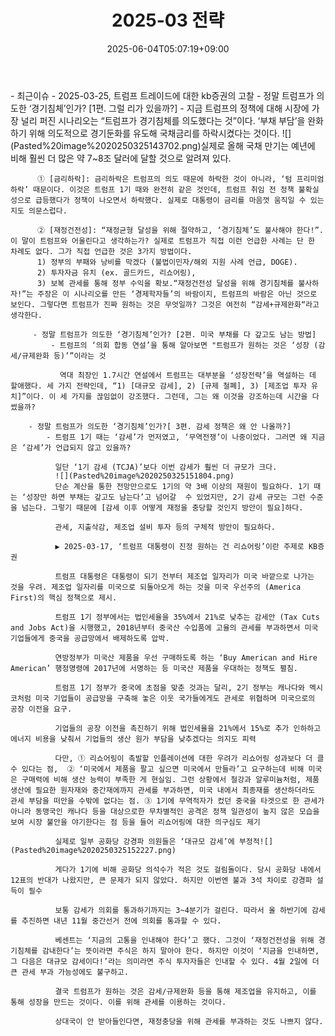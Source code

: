 ﻿---
title: "2025-03 전략"
date: 2025-06-04T05:07:19+09:00
lastmod: 2025-06-04T05:07:19+09:00
type: docs
sidebar:
  open: true
weight: 2
---
<div style="display:none">
  <meta property="article:published_time" content="2025-06-03T20:07:19Z" />
  <meta property="article:modified_time" content="2025-06-03T20:07:19Z" />
</div>
- 최근이슈
	- 2025-03-25, 트럼프 트레이드에 대한 kb증권의 고찰
		- 정말 트럼프가 의도한 ‘경기침체’인가? [1편. 그럴 리가 있을까?]
			- 지금 트럼프의 정책에 대해 시장에 가장 널리 퍼진 시나리오는 “트럼프가 경기침체를 의도했다는 것”이다. ‘부채 부담’을 완화하기 위해 의도적으로 경기둔화를 유도해 국채금리를 하락시켰다는 것이다. ![](Pasted%20image%2020250325143702.png)실제로 올해 국채 만기는 예년에 비해 훨씬 더 많은 약 7~8조 달러에 달할 것으로 알려져 있다.
		  
		  ① [금리하락]: 금리하락은 트럼프의 의도 때문에 하락한 것이 아니라, ‘텀 프리미엄 하락’ 때문이다. 이것은 트럼프 1기 때와 완전히 같은 것인데, 트럼프 취임 전 정책 불확실성으로 급등했다가 정책이 나오면서 하락했다. 실제로 대통령이 금리를 마음껏 움직일 수 있는지도 의문스럽다.
		  
		  ② [재정건전성]: “재정균형 달성을 위해 절약하고, ‘경기침체’도 불사해야 한다!”. 이 말이 트럼프와 어울린다고 생각하는가? 실제로 트럼프가 직접 이런 언급한 사례는 단 한 차례도 없다. 그가 직접 언급한 것은 3가지 방법이다. 
		  1) 정부의 부패와 낭비를 막겠다 (불법이민자/해외 지원 사례 언급, DOGE). 
		  2) 투자자금 유치 (ex. 골드카드, 리쇼어링), 
	      3) 보복 관세를 통해 정부 수익을 확보.“재정건전성 달성을 위해 경기침체를 불사하자!”는 주장은 이 시나리오를 만든 ‘경제학자들’의 바람이지, 트럼프의 바람은 아닌 것으로 보인다. 그렇다면 트럼프가 진짜 원하는 것은 무엇일까? 그것은 여전히 “감세+규제완화“라고 생각한다.
	         
		 - 정말 트럼프가 의도한 ‘경기침체’인가? [2편. 미국 부채를 다 갚고도 남는 방법]
			 - 트럼프의 ‘의회 합동 연설’을 통해 알아보면 "트럼프가 원하는 것은 ‘성장 (감세/규제완화 등)’”이라는 것
			   
			   역대 최장인 1.7시간 연설에서 트럼프는 대부분을 ‘성장전략’을 역설하는 데 할애했다. 세 가지 전략인데, “1) [대규모 감세], 2) [규제 철폐], 3) [제조업 투자 유치]”이다. 이 세 가지를 끊임없이 강조했다. 그런데, 그는 왜 이것을 강조하는데 시간을 다 썼을까?
			   
		- 정말 트럼프가 의도한 ‘경기침체’인가?[ 3편. 감세 정책은 왜 안 나올까?]
			- 트럼프 1기 때는 ‘감세’가 먼저였고, ‘무역전쟁’이 나중이었다. 그러면 왜 지금은 ‘감세’가 언급되지 않고 있을까?
			  
			  일단 ‘1기 감세 (TCJA)’보다 이번 감세가 훨씬 더 규모가 크다.
			  ![](Pasted%20image%2020250325151804.png)
			  단순 계산을 통한 전망만으로도 1기의 약 3배 이상의 재원이 필요하다. 1기 때는 ‘성장만 하면 부채는 갚고도 남는다’고 넘어갈  수 있었지만, 2기 감세 규모는 그런 수준을 넘는다. 그렇기 때문에 [감세 이후 어떻게 재정을 충당할 것인지 방안이 필요]하다.
			  
			  관세, 지출삭감, 제조업 설비 투자 등의 구체적 방안이 필요하다.
			  
			  ▶ 2025-03-17, ‘트럼프 대통령이 진정 원하는 건 리쇼어링’이란 주제로 KB증권
			  
			  트럼프 대통령은 대통령이 되기 전부터 제조업 일자리가 미국 바깥으로 나가는 것을 우려. 제조업 일자리를 미국으로 되돌아오게 하는 것을 미국 우선주의 (America First)의 핵심 정책으로 제시. 
			  
			  트럼프 1기 정부에서는 법인세율을 35%에서 21%로 낮추는 감세안 (Tax Cuts and Jobs Act)을 시행했고, 2018년부터 중국산 수입품에 고율의 관세를 부과하면서 미국 기업들에게 중국을 공급망에서 배제하도록 압박. 
			  
			  연방정부가 미국산 제품을 우선 구매하도록 하는 ‘Buy American and Hire American’ 행정명령에 2017년에 서명하는 등 미국산 제품을 우대하는 정책도 펼침. 
			  
			  트럼프 1기 정부가 중국에 초점을 맞춘 것과는 달리, 2기 정부는 캐나다와 멕시코처럼 미국 기업들이 공급망을 구축해 놓은 이웃 국가들에게도 관세로 위협하며 미국으로의 공장 이전을 요구. 
			  
			  기업들의 공장 이전을 촉진하기 위해 법인세율을 21%에서 15%로 추가 인하하고 에너지 비용을 낮춰서 기업들의 생산 원가 부담을 낮추겠다는 의지도 피력 
			  
			  다만, ① 리쇼어링이 촉발할 인플레이션에 대한 우려가 리쇼어링 성과보다 더 클 수 있다는 점,  ② ‘미국에서 제품을 팔고 싶으면 미국에서 만들라’고 요구하는데 비해 미국은 구매력에 비해 생산 능력이 부족한 게 현실임. 그런 상황에서 철강과 알루미늄처럼, 제품 생산에 필요한 원자재와 중간재에까지 관세를 부과하면, 미국 내에서 최종재를 생산하더라도 관세 부담을 떠안을 수밖에 없다는 점. ③ 1기에 무역적자가 컸던 중국을 타겟으로 한 관세가 아니라 동맹국인 캐나다 등을 대상으로한 무차별적인 공격은 정책 일관성이 높지 않은 모습을 보여 시장 불안을 야기한다는 점 등을 들어 리쇼어링에 대한 의구심도 제기
			  
			  실제로 일부 공화당 강경파 의원들은 ‘대규모 감세’에 부정적![](Pasted%20image%2020250325152227.png)
			  
			  게다가 1기에 비해 공화당 의석수가 적은 것도 걸림돌이다. 당시 공화당 내에서 12표의 반대가 나왔지만, 큰 문제가 되지 않았다. 하지만 이번엔 불과 3석 차이로 강경파 설득이 필수
			  
			  보통 감세가 의회를 통과하기까지는 3~4분기가 걸린다. 따라서 올 하반기에 감세를 추진하면 내년 11월 중간선거 전에 의회를 통과할 수 있다.
			  
			  베센트는 ‘지금의 고통을 인내해야 한다’고 했다. 그것이 ‘재정건전성을 위해 경기침체를 감내한다’는 뜻이라면 주식은 하지 말아야 한다. 하지만 이것이 ‘지금을 인내하면, 그 다음은 대규모 감세이다!’라는 의미라면 주식 투자자들은 인내할 수 있다. 4월 2일에 더 큰 관세 부과 가능성에도 불구하고.
			  
			  결국 트럼프가 원하는 것은 감세/규제완화 등을 통해 제조업을 유지하고, 이를 통해 성장을 만드는 것이다. 이를 위해 관세를 이용하는 것이다. 
			  
			  상대국이 안 받아들인다면, 재정충당을 위해 관세를 부과하는 것도 나쁘지 않다.
